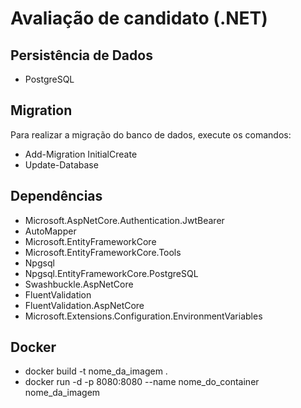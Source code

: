 # Avaliação de candidato (.NET)

## Persistência de Dados 

- PostgreSQL

## Migration

Para realizar a migração do banco de dados, execute os comandos:

 - Add-Migration InitialCreate
 - Update-Database

## Dependências

- Microsoft.AspNetCore.Authentication.JwtBearer
- AutoMapper
- Microsoft.EntityFrameworkCore
- Microsoft.EntityFrameworkCore.Tools
- Npgsql
- Npgsql.EntityFrameworkCore.PostgreSQL
- Swashbuckle.AspNetCore
- FluentValidation
- FluentValidation.AspNetCore
- Microsoft.Extensions.Configuration.EnvironmentVariables

## Docker

- docker build -t nome_da_imagem .
- docker run -d -p 8080:8080 --name nome_do_container nome_da_imagem

